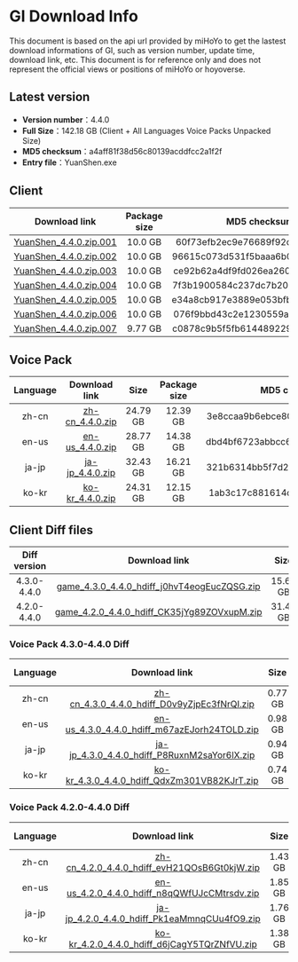 # GI Download Info

This document is based on the api url provided by miHoYo to get the lastest download informations of GI, such as version number, update time, download link, etc. This document is for reference only and does not represent the official views or positions of miHoYo or hoyoverse.

## Latest version

- **Version number**：4.4.0
- **Full Size**：142.18 GB (Client + All Languages Voice Packs Unpacked Size)
- **MD5 checksum**：a4aff81f38d56c80139acddfcc2a1f2f
- **Entry file**：YuanShen.exe

## Client

| Download link | Package size | MD5 checksum |
| :---: | :---: | :---: |
| [YuanShen_4.4.0.zip.001](https://autopatchcn.yuanshen.com/client_app/download/pc_zip/20240119183624_htNiHcgyl05jgCo9/YuanShen_4.4.0.zip.001) | 10.0 GB | 60f73efb2ec9e76689f92cf1734ce7dd |
| [YuanShen_4.4.0.zip.002](https://autopatchcn.yuanshen.com/client_app/download/pc_zip/20240119183624_htNiHcgyl05jgCo9/YuanShen_4.4.0.zip.002) | 10.0 GB | 96615c073d531f5baaa6b0d22080ec73 |
| [YuanShen_4.4.0.zip.003](https://autopatchcn.yuanshen.com/client_app/download/pc_zip/20240119183624_htNiHcgyl05jgCo9/YuanShen_4.4.0.zip.003) | 10.0 GB | ce92b62a4df9fd026ea2600820d4374a |
| [YuanShen_4.4.0.zip.004](https://autopatchcn.yuanshen.com/client_app/download/pc_zip/20240119183624_htNiHcgyl05jgCo9/YuanShen_4.4.0.zip.004) | 10.0 GB | 7f3b1900584c237dc7b20b17a87878f4 |
| [YuanShen_4.4.0.zip.005](https://autopatchcn.yuanshen.com/client_app/download/pc_zip/20240119183624_htNiHcgyl05jgCo9/YuanShen_4.4.0.zip.005) | 10.0 GB | e34a8cb917e3889e053bfb484e518778 |
| [YuanShen_4.4.0.zip.006](https://autopatchcn.yuanshen.com/client_app/download/pc_zip/20240119183624_htNiHcgyl05jgCo9/YuanShen_4.4.0.zip.006) | 10.0 GB | 076f9bbd43c2e1230559ae9c4a6f2c95 |
| [YuanShen_4.4.0.zip.007](https://autopatchcn.yuanshen.com/client_app/download/pc_zip/20240119183624_htNiHcgyl05jgCo9/YuanShen_4.4.0.zip.007) | 9.77 GB | c0878c9b5f5fb614489229b485ad6036 |

## Voice Pack

| Language | Download link | Size | Package size | MD5 checksum |
| :---: | :---: | :---: | :---: | :---: |
| zh-cn | [zh-cn_4.4.0.zip](https://autopatchcn.yuanshen.com/client_app/download/pc_zip/20240119183624_htNiHcgyl05jgCo9/Audio_Chinese_4.4.0.zip) | 24.79 GB | 12.39 GB | 3e8ccaa9b6ebce80d60b3553a7a4a452 |
| en-us | [en-us_4.4.0.zip](https://autopatchcn.yuanshen.com/client_app/download/pc_zip/20240119183624_htNiHcgyl05jgCo9/Audio_English(US)_4.4.0.zip) | 28.77 GB | 14.38 GB | dbd4bf6723abbcc61b539230429226e3 |
| ja-jp | [ja-jp_4.4.0.zip](https://autopatchcn.yuanshen.com/client_app/download/pc_zip/20240119183624_htNiHcgyl05jgCo9/Audio_Japanese_4.4.0.zip) | 32.43 GB | 16.21 GB | 321b6314bb5f7d2da8d526a822b6dc3a |
| ko-kr | [ko-kr_4.4.0.zip](https://autopatchcn.yuanshen.com/client_app/download/pc_zip/20240119183624_htNiHcgyl05jgCo9/Audio_Korean_4.4.0.zip) | 24.31 GB | 12.15 GB | 1ab3c17c881614c095057fbc2d5ffa96 |

## Client Diff files

| Diff version | Download link | Size | Package size | MD5 checksum |
| :---: | :---: | :---: | :---: | :---: |
| 4.3.0-4.4.0 | [game_4.3.0_4.4.0_hdiff_j0hvT4eogEucZQSG.zip](https://autopatchcn.yuanshen.com/client_app/update/hk4e_cn/17/game_4.3.0_4.4.0_hdiff_j0hvT4eogEucZQSG.zip) | 15.69 GB | 7.61 GB | CB6E6FA6747B8EA1B887EE16350D7784 |
| 4.2.0-4.4.0 | [game_4.2.0_4.4.0_hdiff_CK35jYg89ZOVxupM.zip](https://autopatchcn.yuanshen.com/client_app/update/hk4e_cn/17/game_4.2.0_4.4.0_hdiff_CK35jYg89ZOVxupM.zip) | 31.46 GB | 15.5 GB | 8062ADAE93BFEE0EB558B0C0637407BB |

### Voice Pack  4.3.0-4.4.0 Diff

| Language | Download link | Size | Package size | MD5 checksum |
| :---: | :---: | :---: | :---: | :---: |
| zh-cn | [zh-cn_4.3.0_4.4.0_hdiff_D0v9yZjpEc3fNrQI.zip](https://autopatchcn.yuanshen.com/client_app/update/hk4e_cn/17/zh-cn_4.3.0_4.4.0_hdiff_D0v9yZjpEc3fNrQI.zip) | 0.77 GB | 0.36 GB | 5E4B38A8D1A5E61F1C0F7FD69BEA3323 |
| en-us | [en-us_4.3.0_4.4.0_hdiff_m67azEJorh24TOLD.zip](https://autopatchcn.yuanshen.com/client_app/update/hk4e_cn/17/en-us_4.3.0_4.4.0_hdiff_m67azEJorh24TOLD.zip) | 0.98 GB | 0.46 GB | 9430833F1DBC7BE3E5BB4B33765FB00C |
| ja-jp | [ja-jp_4.3.0_4.4.0_hdiff_P8RuxnM2saYor6lX.zip](https://autopatchcn.yuanshen.com/client_app/update/hk4e_cn/17/ja-jp_4.3.0_4.4.0_hdiff_P8RuxnM2saYor6lX.zip) | 0.94 GB | 0.43 GB | BF9920F111DFA345318DE7B9759588EE |
| ko-kr | [ko-kr_4.3.0_4.4.0_hdiff_QdxZm301VB82KJrT.zip](https://autopatchcn.yuanshen.com/client_app/update/hk4e_cn/17/ko-kr_4.3.0_4.4.0_hdiff_QdxZm301VB82KJrT.zip) | 0.74 GB | 0.34 GB | 82A2405738DDC568669294A4373B6058 |

### Voice Pack  4.2.0-4.4.0 Diff

| Language | Download link | Size | Package size | MD5 checksum |
| :---: | :---: | :---: | :---: | :---: |
| zh-cn | [zh-cn_4.2.0_4.4.0_hdiff_evH21QOsB6Gt0kjW.zip](https://autopatchcn.yuanshen.com/client_app/update/hk4e_cn/17/zh-cn_4.2.0_4.4.0_hdiff_evH21QOsB6Gt0kjW.zip) | 1.43 GB | 0.67 GB | 3B9CF37BD9DA837D1EE7B4E0C82515C0 |
| en-us | [en-us_4.2.0_4.4.0_hdiff_n8qQWfUJcCMtrsdv.zip](https://autopatchcn.yuanshen.com/client_app/update/hk4e_cn/17/en-us_4.2.0_4.4.0_hdiff_n8qQWfUJcCMtrsdv.zip) | 1.85 GB | 0.88 GB | 77024D92BF810511C0671A5F412727C0 |
| ja-jp | [ja-jp_4.2.0_4.4.0_hdiff_Pk1eaMmnqCUu4fO9.zip](https://autopatchcn.yuanshen.com/client_app/update/hk4e_cn/17/ja-jp_4.2.0_4.4.0_hdiff_Pk1eaMmnqCUu4fO9.zip) | 1.76 GB | 0.81 GB | 6B782760009A94719F19BCE8433A9DFB |
| ko-kr | [ko-kr_4.2.0_4.4.0_hdiff_d6jCagY5TQrZNfVU.zip](https://autopatchcn.yuanshen.com/client_app/update/hk4e_cn/17/ko-kr_4.2.0_4.4.0_hdiff_d6jCagY5TQrZNfVU.zip) | 1.38 GB | 0.65 GB | 0DF1A248A23726E191809D4D14F901B2 |

